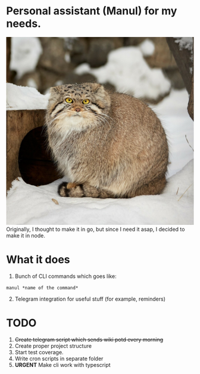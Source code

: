 # Personal assistant (Manul) for my needs.
![this is cool Manul](./assets/manul.jpeg)
Originally, I thought to make it in go, but since I need it asap, I decided to make it in node.

# What it does
1. Bunch of CLI commands which goes like:
```
manul *name of the command*
```
2. Telegram integration for useful stuff (for example, reminders)
# TODO

1. ~~Create telegram script which sends wiki potd every morning~~
2. Create proper project structure
3. Start test coverage.
4. Write cron scripts in separate folder
5. **URGENT** Make cli work with typescript